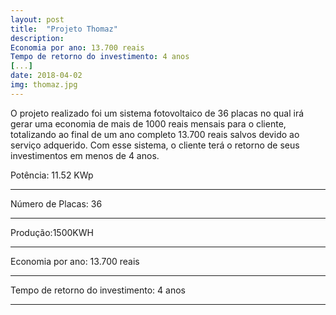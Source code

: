 ```yaml
---
layout: post
title:  "Projeto Thomaz"
description: 
Economia por ano: 13.700 reais
Tempo de retorno do investimento: 4 anos
[...]
date: 2018-04-02
img: thomaz.jpg
---
```


O projeto realizado foi um sistema fotovoltaico de 36 placas no qual irá gerar uma economia de mais de 1000 reais mensais para o cliente, totalizando ao final de um ano completo 13.700 reais salvos devido ao serviço adquerido.
Com esse sistema, o cliente terá o retorno de seus investimentos em menos de 4 anos.

Potência: 11.52 KWp <hr> 
Número de Placas: 36 <hr>
Produção:1500KWH <hr>
Economia por ano: 13.700 reais <hr>
Tempo de retorno do investimento: 4 anos <hr>
